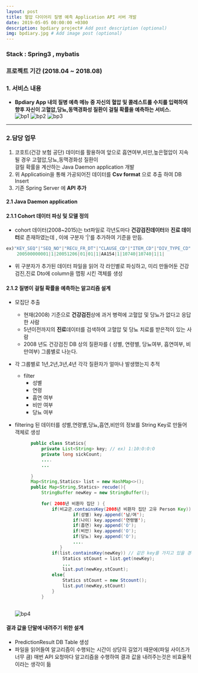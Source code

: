 ```yaml
---
layout: post
title: 혈압 다이어리 질병 예측 Application API 서버 개발
date: 2019-05-05 00:00:00 +0300
description: bpdiary project# Add post description (optional)
img: bpdiary.jpg # Add image post (optional)
--- 
```

### Stack : Spring3 , mybatis 
### 프로젝트 기간 (2018.04 ~ 2018.08)
### 1. 서비스 내용
- **Bpdiary App 내의 질병 예측 메뉴 중 자신의 혈압 및 콜레스트롤 수치를 입력하여 향후 자신이 고혈압,당뇨,동맥경화성 질환이 걸릴 확률을 예측하는 서비스.**  
![bp1]({{site.baseurl}}/assets/img/bp1.jpg)
![bp2]({{site.baseurl}}/assets/img/bp2.jpg)
![bp3]({{site.baseurl}}/assets/img/bp3.jpg)

---------------------------------------

### 2.담당 업무
1. 코호트(건강 보험 공단) 데이터를 활용하여 앞으로 흡연여부,비만,높은혈압이 지속될 경우 고혈압,당뇨,동맥경화성 질환이   
   걸릴 확률을 계산하는 Java Daemon application 개발
2. 위 Applicatioin을 통해 가공되어진 데이터를 **Csv format** 으로 추출 하여 DB Insert
3. 기존 Spring Server 에  **API 추가** 


#### 2.1 Java Daemon application 
#### 2.1.1 Cohort 데이터 파싱 및 모델 정의  
- cohort 데이터(2008~2015)는 txt파일로 각년도마다 **건강검진데이터**와 **진료 데이터**로 존재하였는데 , 이에 구분자 '|'를 추가하여 기준을 만듬. 
```java    
ex)"KEY_SEQ"|"SEQ_NO"|"RECU_FR_DT"|"CLAUSE_CD"|"ITEM_CD"|"DIV_TYPE_CD"|"DIV_CD"|"I_II_TYPE"|"UN_COST"|"AMT"|"DD_MQTY_EXEC_FREQ"|"MDCN_EXEC_FREQ"|"DD_MQTY_FREQ"    
    200500000001|1|20051206|01|01|1|AA154|1|10740|10740|1|1|
```  

- 위 구분자가 추가된 데이터 파일을 읽어 각 라인별로 파싱하고, 미리 만들어둔 건강검진,진료 Dto에 column을 맵핑 시킨 객체를 생성 

#### 2.1.2 질병이 걸릴 확률을 예측하는 알고리즘 설계
- 모집단 추출
    - 현재(2008) 기준으로 **건강검진**상에 과거 병력에 고혈압 및 당뇨가 없다고 응답한 사람
    - 5년이전까지의 **진료**데이터를 검색하여 고혈압 및 당뇨 치료를 받은적이 있는 사람
    - 2008 년도 건강검진 DB 상의 질환자를 ( 성별, 연령별, 당뇨여부, 흡연여부, 비만여부) 그룹별로 나눈다. 
- 각 그룹별로 1년,2년,3년,4년 각각 질환자가 얼마나 발생했는지 추적  
    - filter  
        - 성별
        - 연령
        - 흡연 여부
        - 비만 여부 
        - 당뇨 여부 
        
- filtering 된 데이터를  성별,연령별,당뇨,흡연,비만의 정보를 String Key로 만들어 객체로 생성
  ```java  
        public class Statics{
            private List<String> key; // ex) 1:10:O:O:O
            private long sickCount;
            ....
            ...
            
        }
        Map<String,Statics> list = new HashMap<>();
        public Map<String,Statics> recude(){
            StringBuffer newKey = new StringBuffer();
            
            for( 2008년 비환자 집단 ) {
                if(비교군.containsKey(2008년 비환자 집단 고유 Person Key))){
                        if(성별) key.append('남/여');
                        if(나이) key.append('연령별');
                        if(흡연) key.append('O');
                        if(비만) key.append('O');
                        if(당뇨) key.append('O');
                        ....
                   }
                if(list.containsKey(newKey)) // 같은 key를 가지고 있을 경우
                    Statics stCount = list.get(newKey);
                    ...
                    list.put(newKey,stCount);
                else{
                    Statics stCount = new Stcount();
                    list.put(newKey,stCount)
                }
            }
        
  ```  
  ![bp4]({{site.baseurl}}/assets/img/bp4.jpg)
  

#### 결과 값을 단말에 내려주기 위한 설계
- PredictionResult DB Table 생성
- 파일을 읽어들여 알고리즘이 수행되는 시간이 상당히 길었기 때문에(파일 사이즈가 너무 큼) 매번 API 요청마다 알고리즘을 수행하여 결과 값을 내려주는것은 비효율적이라는 생각이 듦

